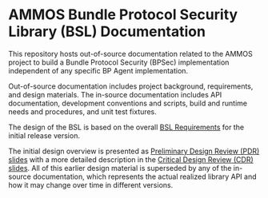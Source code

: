 <!--
Copyright (c) 2023-2024 The Johns Hopkins University Applied Physics
Laboratory LLC.

This file is part of the BPSec Library (BSL).

Licensed under the Apache License, Version 2.0 (the "License");
you may not use this file except in compliance with the License.
You may obtain a copy of the License at
    http://www.apache.org/licenses/LICENSE-2.0
Unless required by applicable law or agreed to in writing, software
distributed under the License is distributed on an "AS IS" BASIS,
WITHOUT WARRANTIES OR CONDITIONS OF ANY KIND, either express or implied.
See the License for the specific language governing permissions and
limitations under the License.

This work was performed for the Jet Propulsion Laboratory, California
Institute of Technology, sponsored by the United States Government under
the prime contract 80NM0018D0004 between the Caltech and NASA under
subcontract 1700763.
-->
# AMMOS Bundle Protocol Security Library (BSL) Documentation

This repository hosts out-of-source documentation related to the AMMOS project to build a Bundle Protocol Security (BPSec) implementation independent of any specific BP Agent implementation.

Out-of-source documentation includes project background, requirements, and design materials.
The in-source documentation includes API documentation, development conventions and scripts, build and runtime needs and procedures, and unit test fixtures.

The design of the BSL is based on the overall [BSL Requirements](BSL%20Software%20Requirements%20Document.pdf) for the initial release version.

The initial design overview is presented as [Preliminary Design Review (PDR) slides](BSL%20PDR.pdf) with a more detailed description in the [Critical Design Review (CDR) slides](BSL%20CDR.pdf). All of this earlier design material is superseded by any of the in-source documentation, which represents the actual realized library API and how it may change over time in different versions.
